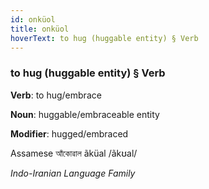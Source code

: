 ```yaml
---
id: onküol
title: onküol
hoverText: to hug (huggable entity) § Verb
---
```


### to hug (huggable entity) § Verb

**Verb**: to hug/embrace

**Noun**: huggable/embraceable entity

**Modifier**: hugged/embraced

Assamese আঁকোৱাল ãküal /ãkʊal/

*Indo-Iranian Language Family*